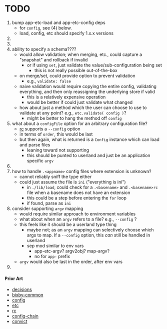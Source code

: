 TODO
====

1. bump app-etc-load and app-etc-config deps
	-	for `config`, see (4) below.
	-	load, config, etc should specify 1.x.x versions
2. 
3. 
4. ability to specify a schema????
	-	would allow validation; when merging, etc., could capture a "snapshot" and rollback if invalid
		-	or if using `set`, just validate the value/sub-configuration being set
			-	this is not really possible out-of-the-box
	-	on merge/set, could provide option to prevent validation
		-	e.g., `validate: false`
	- 	naive validation would require copying the entire config, validating everything, and then only reassigning the underlying store if valid
		-	this is a relatively expensive operation
		-	would be better if could just validate what changed
	-	how about just a method which the user can choose to use to validate at any point? e.g., `etc.validate( config )`?
		-	might be better to hang the method off `config`
5. what about a `configFile` option for an arbitrary configuration file?
	-	[rc](https://github.com/dominictarr/rc) supports a `--config` option
	-	in terms of `order`, this would be last
	-	but then again, what is returned is a `Config` instance which can load and parse files
		-	leaning toward not supporting
		-	this should be punted to userland and just be an application specific `argv`
6. 
7. how to handle `.<appname>` config files where extension is unknown?
	-	cannot reliably sniff the type either
	-	could just assume the file is `ini` ("everything is ini")
		-	in `./lib/load`, could check for a `.<basename>` and `.<basename>rc` file when a basename does not have an extension
		-	this could be a step before entering the `for` loop
		- 	if found, parse as `ini`
8. consider supporting `argv` mapping
	-	would require similar approach to environment variables
	-	what about when an `argv` refers to a file? e.g., `--config` ?
	-	this feels like it should be a userland type thing
		-	maybe not; as an `argv` mapping can selectively choose which args to map. If a `--config` option, this *can* still be handled in userland
		-	sep mod similar to env vars
			-	app-etc-argv? argv2obj? map-argv?
			-	no for `app-` prefix
	-	`argv` would also be last in the order, after env vars
9. 


#### Prior Art

*	[decisions](https://github.com/jaredhanson/node-decisions)
*	[bixby-common](https://github.com/bixbyjs/bixby-common)
*	[config](https://github.com/lorenwest/node-config)
*	[etc](https://github.com/cpsubrian/node-etc)
*	[rc](https://github.com/dominictarr/rc)
*	[config-chain](https://github.com/dominictarr/config-chain)
*	[convict](https://github.com/mozilla/node-convict)
